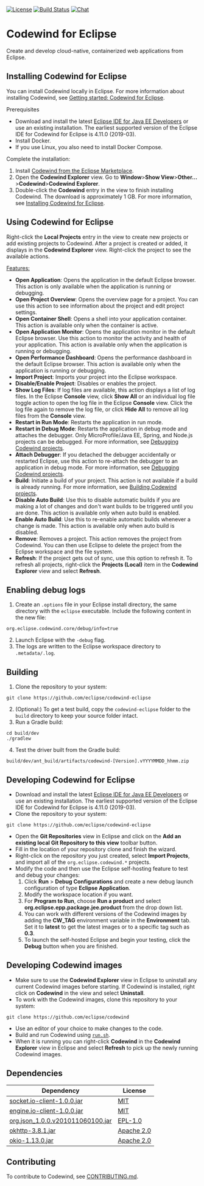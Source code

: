 [![License](https://img.shields.io/badge/License-EPL%202.0-red.svg?label=license&logo=eclipse)](https://www.eclipse.org/legal/epl-2.0/)
[![Build Status](https://ci.eclipse.org/codewind/buildStatus/icon?job=Codewind%2Fcodewind-eclipse%2Fmaster)](https://ci.eclipse.org/codewind/job/Codewind/job/codewind-eclipse/job/master/)
[![Chat](https://img.shields.io/static/v1.svg?label=chat&message=mattermost&color=145dbf)](https://mattermost.eclipse.org/eclipse/channels/eclipse-codewind)

# Codewind for Eclipse
Create and develop cloud-native, containerized web applications from Eclipse.

## Installing Codewind for Eclipse
You can install Codewind locally in Eclipse. For more information about installing Codewind, see [Getting started: Codewind for Eclipse](https://www.eclipse.org/codewind/mdteclipsegettingstarted.html).

Prerequisites
- Download and install the latest [Eclipse IDE for Java EE Developers](https://www.eclipse.org/downloads/packages/release/) or use an existing installation. The earliest supported version of the Eclipse IDE for Codewind for Eclipse is 4.11.0 (2019-03).
- Install Docker.
- If you use Linux, you also need to install Docker Compose.

Complete the installation:
1. Install [Codewind from the Eclipse Marketplace](https://marketplace.eclipse.org/content/codewind).
2. Open the **Codewind Explorer** view. Go to **Window**>**Show View**>**Other…**>**Codewind**>**Codewind Explorer**.
3. Double-click the **Codewind** entry in the view to finish installing Codewind. The download is approximately 1 GB. For more information, see [Installing Codewind for Eclipse](https://www.eclipse.org/codewind/mdt-eclipse-installinfo.html).

## Using Codewind for Eclipse
Right-click the **Local Projects** entry in the view to create new projects or add existing projects to Codewind. After a project is created or added, it displays in the **Codewind Explorer** view. Right-click the project to see the available actions.

[Features:](https://www.eclipse.org/codewind/mdteclipsemanagingprojects.html)</br>
- **Open Application**: Opens the application in the default Eclipse browser. This action is only available when the application is running or debugging.
- **Open Project Overview**: Opens the overview page for a project. You can use this action to see information about the project and edit project settings.
- **Open Container Shell**: Opens a shell into your application container. This action is available only when the container is active.
- **Open Application Monitor**: Opens the application monitor in the default Eclipse browser. Use this action to monitor the activity and health of your application. This action is available only when the application is running or debugging.
- **Open Performance Dashboard**: Opens the performance dashboard in the default Eclipse browser. This action is available only when the application is running or debugging.
- **Import Project**: Imports your project into the Eclipse workspace.
- **Disable/Enable Project**: Disables or enables the project.
- **Show Log Files**: If log files are available, this action displays a list of log files. In the Eclipse **Console** view, click **Show All** or an individual log file toggle action to open the log file in the Eclipse **Console** view. Click the log file again to remove the log file, or click **Hide All** to remove all log files from the **Console** view.
- **Restart in Run Mode**: Restarts the application in run mode.
- **Restart in Debug Mode**: Restarts the application in debug mode and attaches the debugger. Only MicroProfile/Java EE, Spring, and Node.js projects can be debugged. For more information, see [Debugging Codewind projects](https://www.eclipse.org/codewind/mdteclipsedebugproject.html).
- **Attach Debugger**: If you detached the debugger accidentally or restarted Eclipse, use this action to re-attach the debugger to an application in debug mode. For more information, see [Debugging Codewind projects](https://www.eclipse.org/codewind/mdteclipsedebugproject.html).
- **Build**: Initiate a build of your project. This action is not available if a build is already running. For more information, see [Building Codewind projects](https://www.eclipse.org/codewind/mdteclipsebuildproject.html).
- **Disable Auto Build**: Use this to disable automatic builds if you are making a lot of changes and don't want builds to be triggered until you are done. This action is available only when auto build is enabled.
- **Enable Auto Build**: Use this to re-enable automatic builds whenever a change is made. This action is available only when auto build is disabled.
- **Remove**: Removes a project. This action removes the project from Codewind. You can then use Eclipse to delete the project from the Eclipse workspace and the file system.
- **Refresh**: If the project gets out of sync, use this option to refresh it. To refresh all projects, right-click the **Projects (Local)** item in the **Codewind Explorer** view and select **Refresh**.

## Enabling debug logs
1. Create an `.options` file in your Eclipse install directory, the same directory with the `eclipse` executable. Include the following content in the new file:
```
org.eclipse.codewind.core/debug/info=true
```
2. Launch Eclipse with the `-debug` flag.
3. The logs are written to the Eclipse workspace directory to `.metadata/.log`.

## Building
1. Clone the repository to your system:
 ```
 git clone https://github.com/eclipse/codewind-eclipse
 ```
2. (Optional:) To get a test build, copy the `codewind-eclipse` folder to the `build` directory to keep your source folder intact.
3. Run a Gradle build:
```
cd build/dev
./gradlew
```
4. Test the driver built from the Gradle build:
```
build/dev/ant_build/artifacts/codewind-[Version].vYYYYMMDD_hhmm.zip
```

## Developing Codewind for Eclipse
- Download and install the latest [Eclipse IDE for Java EE Developers](https://www.eclipse.org/downloads/packages/release/) or use an existing installation. The earliest supported version of the Eclipse IDE for Codewind for Eclipse is 4.11.0 (2019-03).
- Clone the repository to your system:
 ```
 git clone https://github.com/eclipse/codewind-eclipse
 ```
- Open the **Git Repositories** view in Eclipse and click on the **Add an existing local Git Repository to this view** toolbar button.
- Fill in the location of your repository clone and finish the wizard.
- Right-click on the repository you just created, select **Import Projects**, and import all of the `org.eclipse.codewind.*` projects.
- Modify the code and then use the Eclipse self-hosting feature to test and debug your changes:
    1. Click **Run** > **Debug Configurations** and create a new debug launch configuration of type **Eclipse Application**.
    2. Modify the workspace location if you want.
    3. For **Program to Run**, choose **Run a product** and select **org.eclipse.epp.package.jee.product** from the drop down list.
    4. You can work with different versions of the Codewind images by adding the **CW_TAG** environment variable in the **Environment** tab. Set it to **latest** to get the latest images or to a specific tag such as **0.3**.
    5. To launch the self-hosted Eclipse and begin your testing, click the **Debug** button when you are finished.
    
## Developing Codewind images
- Make sure to use the **Codewind Explorer** view in Eclipse to uninstall any current Codewind images before starting. If Codewind is installed, right click on **Codewind** in the view and select **Uninstall**.
- To work with the Codewind images, clone this repository to your system:
 ```
 git clone https://github.com/eclipse/codewind
 ```
- Use an editor of your choice to make changes to the code.
- Build and run Codewind using [`run.sh`](https://github.com/eclipse/codewind/blob/master/run.sh).
- When it is running you can right-click **Codewind** in the **Codewind Explorer** view in Eclipse and select **Refresh** to pick up the newly running Codewind images.

## Dependencies
| Dependency | License |
| ---------- | ------- |
| [socket.io-client-1.0.0.jar](https://mvnrepository.com/artifact/io.socket/socket.io-client/1.0.0) | [MIT](http://opensource.org/licenses/mit-license) |
| [engine.io-client-1.0.0.jar](https://mvnrepository.com/artifact/io.socket/engine.io-client/1.0.0) | [MIT](https://opensource.org/licenses/mit-license) |
| [org.json_1.0.0.v201011060100.jar](http://download.eclipse.org/tools/orbit/downloads/drops/R20181102183712/repository/plugins/org.json_1.0.0.v201011060100.jar) | [EPL-1.0](https://www.eclipse.org/legal/epl-v10.html) |
| [okhttp-3.8.1.jar](https://mvnrepository.com/artifact/com.squareup.okhttp3/okhttp/3.8.1) | [Apache 2.0](http://www.apache.org/licenses/LICENSE-2.0.txt) |
| [okio-1.13.0.jar](https://mvnrepository.com/artifact/com.squareup.okio/okio/1.13.0) | [Apache 2.0](http://www.apache.org/licenses/LICENSE-2.0.txt) |

## Contributing
To contribute to Codewind, see [CONTRIBUTING.md](https://github.com/eclipse/codewind-eclipse/tree/master/CONTRIBUTING.md).
